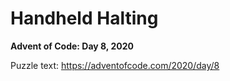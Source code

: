 # Handheld Halting

**Advent of Code: Day 8, 2020**

Puzzle text: <https://adventofcode.com/2020/day/8>
